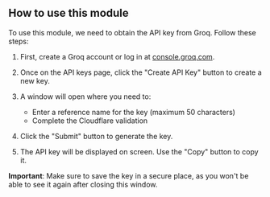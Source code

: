 ## How to use this module

To use this module, we need to obtain the API key from Groq. Follow these steps:

1. First, create a Groq account or log in at [console.groq.com](https://console.groq.com/keys).

2. Once on the API keys page, click the "Create API Key" button to create a new key.

3. A window will open where you need to:
   - Enter a reference name for the key (maximum 50 characters)
   - Complete the Cloudflare validation

4. Click the "Submit" button to generate the key.

5. The API key will be displayed on screen. Use the "Copy" button to copy it.

**Important**: Make sure to save the key in a secure place, as you won't be able to see it again after closing this window.